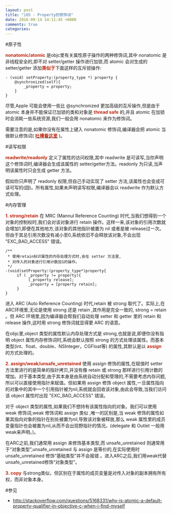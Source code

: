 ```yaml
---
layout: post
title: "iOS - Property的修饰词"
date: 2016-09-14 14:11:45 +0800
comments: true
categories: 
---
```


#原子性

<font color='#bd260d'>**nonatomic/atomic**</font>  是objc里有关属性原子操作的两种修饰词,其中 nonatomic 是非线程安全的,即不对 setter/getter 操作进行加锁,而 atomic 会对生成的 setter/getter 添加<font color='#bd260d'>**类似于**</font>下面这样的互斥锁操作:
	
	- (void) setProperty:(property_type *) property {
	    @synchronized(self){
			_property = property;
	    }
	}

尽管,Apple 可能会使用一些比 @synchronized 更加高级的互斥操作,但是由于 atomic 本身并不能保证已加锁的类和对象是 <font color='#bd260d'>**thread safe**</font> 的,并且 atomic 在加锁时会消耗一些系统资源,我们一般会用 nonatomic 来作为修饰词。

需要注意的是,如果你没有在属性上键入 nonatomic 修饰词,编译器会把 atomic 当做默认修饰词( [<font color='#bd260d'>**吐槽看这里**</font>](http://stackoverflow.com/questions/5168331/why-is-atomic-a-default-property-qualifier-in-objective-c-when-i-find-myself) )。

#读写权限

<font color='#bd260d'>**readwrite/readonly**</font> 定义了属性的访问权限,其中 readwrite 是可读写,当你声明这个修饰词时,编译器会生成该属性的 setter/getter方法。readonly 为只读,当声明该属性时只会生成 getter 方法。

假如你只声明了 readonly 权限,但自己手动实现了 setter 方法,该属性也会变成可读可写的(囧)。所有属性,如果未声明读写权限,编译器会以 readwrite 作为默认方式处理。

#内存管理

<font color='#bd260d'>**1.  strong/retain**</font> 在 MRC (Mannul Reference Counting) 时代,当我们想得到一个对象的控制权时,我们会对该对象进行 retain 操作。这样一来,该对象的引用次数就会增加1,即便在其他地方,该对象的其他指针被置为 nil 或者是被 release过一次。但由于其总引用次数没有减小至0,系统依旧不会释放该对象,不会出现 "EXC_BAD_ACCESS" 错误。

	/**
	 * 使用retain标识属性的内存处理方式时,会在 setter 方法里,
	 * 对传入的对象进行引用计数加1的操作。
	 */
	-(void)setProperty:(property_type*)property{  
	     if ( _property != property){  
	          [_property release];  
	          _property = [property retain];  
	     }  
	}

进入 ARC (Auto Reference Counting) 时代,retain 被 strong 取代了。实际上,在ARC环境里,无论是使用 strong 还是 retain ,其作用是完全一致的, strong = retain 。但 ARC 环境里,因为编译器会帮我们自动处理 setter 和 getter 里的 retain 和 release 操作,这时用 strong 修饰词就显得更 ARC 的语意。

在objc里,object 类型的属性默认内存处理方式是 strong,也就是说,即便你没有指明 object 属性内存修饰词时,系统会默认按照 strong 的方式处理该属性。而基本类型(int、float、double、NSInteger，CGFloat等) 的属性,其默认是以 <font color='#bd260d'>**assign**</font> 的方式处理的。

<font color='#bd260d'>**2.  assign/weak/unsafe_unretained**</font> 使用 assign 修饰的属性,在赋值时 setter 方法里进行的是简单的指针拷贝,并没有像 retain 或 strong 那样进行引用计数的增加。对于基本类型,由于其本身是由系统自动分配和管理的,不需要考虑内存问题,所以可以直接使用指针来赋值。但如果用 assign 修饰 object 属性,一旦属性指向的对象中的其中一个引用指针被为nil,系统就会回收该对象,由此会导致,当我们访问该 object 属性时出现 "EXC_BAD_ACCESS" 错误。

对于 object 类型的属性,如果我们不想持有该属性指向的对象。我们可以使用 weak 修饰词,weak 修饰词和 assign 类似 ,唯一的区别是,当 weak 修饰的属性如果其指向对象的指针在别处被置为nil,导致该对象被释放,那么 weak 属性里的成员变量指针也会被置为nil,从而不会出现野指针的情况。(delegate 和 Outlet 一般用weak来声明。)。

在ARC之前,我们通常用 assign 来修饰基本类型,而 unsafe_unretained 则通常用于“对象类型”,unsafe_unretained 与 assign 是等价的,在实际使用时 unsafe_unretained 修饰“基础类型”并不会报错 。进入ARC之后,我们用weak代替unsafe_unretained修饰“对象类型”。

<font color='#bd260d'>**3.  copy**</font> 与strong类似，但区别在于属性的成员变量是对传入对象的副本拥有所有权，而非对象本身。

#参见
- <http://stackoverflow.com/questions/5168331/why-is-atomic-a-default-property-qualifier-in-objective-c-when-i-find-myself>